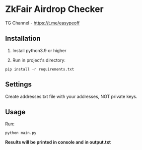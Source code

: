 # ZkFair Airdrop Checker

TG Channel - https://t.me/easypeoff

## Installation
1) Install python3.9 or higher

2) Run in project's directory:
```
pip install -r requirements.txt
```

## Settings

Create addresses.txt file with your addresses, NOT private keys.

## Usage

Run:
```
python main.py
```

**Results will be printed in console and in output.txt**